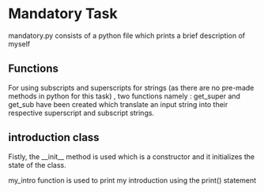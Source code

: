 # Mandatory Task
mandatory.py consists of a python file which prints a brief description of myself

## Functions
For using subscripts and superscripts for strings (as there are no pre-made methods in python for this task) , two functions namely : get_super and get_sub have been
created which translate an input string into their respective superscript and subscript strings.

## introduction class
Fistly, the \_\_init\_\_ method is used which is a constructor and it initializes the state of the class.

my\_intro function is used to print my introduction using the print() statement
